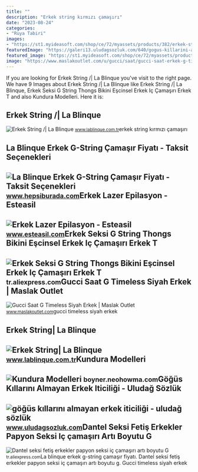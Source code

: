 ```yaml
---
title: ""
description: "Erkek string kırmızı çamaşırı"
date: "2023-08-24"
categories:
- "Ruya Tabiri"
images:
- "https://st1.myideasoft.com/shop/ce/72/myassets/products/382/erkek-string-74.jpg?revision=1545137616"
featuredImage: "https://galeri13.uludagsozluk.com/640/gogus-killarini-almayan-erkek-iticiligi_1249972.jpg"
featured_image: "https://st1.myideasoft.com/shop/ce/72/myassets/products/382/erkek-string-74.jpg?revision=1545137616"
image: "https://www.maslakoutlet.com/u/gucci/saat/gucci-saat-erkek-g-timeless-watch-siyah-2.jpg"
---
```


If you are looking for Erkek String /| La Blinque you've visit to the right page. We have 9 Images about Erkek String /| La Blinque like Erkek String /| La Blinque, Erkek Seksi G String Thongs Bikini Eşcinsel Erkek Iç Çamaşırı Erkek T and also Kundura Modelleri. Here it is:

Erkek String /| La Blinque
--------------------------

 ![Erkek String /| La Blinque](https://st1.myideasoft.com/shop/ce/72/myassets/products/382/erkek-string-74.jpg?revision=1545137616) <small>www.lablinque.com.tr</small>erkek string kırmızı çamaşırı

La Blinque Erkek G-String Çamaşır Fiyatı - Taksit Seçenekleri
-------------------------------------------------------------

 ![La Blinque Erkek G-String Çamaşır Fiyatı - Taksit Seçenekleri](https://productimages.hepsiburada.net/s/140/600-800/110000092683635.jpg) <small>www.hepsiburada.com</small>Erkek Lazer Epilasyon - Esteasil
--------------------------------

 ![Erkek Lazer Epilasyon - Esteasil](https://www.esteasil.com/wp-content/uploads/2021/07/erkek-lazer-epilasyon-hakkimizda-1.png) <small>www.esteasil.com</small>Erkek Seksi G String Thongs Bikini Eşcinsel Erkek Iç Çamaşırı Erkek T
---------------------------------------------------------------------

 ![Erkek Seksi G String Thongs Bikini Eşcinsel Erkek Iç Çamaşırı Erkek T](https://ae01.alicdn.com/kf/S6da2f55d35c44721b5378e8f280f52feL/Erkek-Seksi-G-String-Thongs-Bikini-E-cinsel-Erkek-I-ama-r-Erkek-T-geri-Thongs.jpg) <small>tr.aliexpress.com</small>Gucci Saat G Timeless Siyah Erkek | Maslak Outlet
-------------------------------------------------

 ![Gucci Saat G Timeless Siyah Erkek | Maslak Outlet](https://www.maslakoutlet.com/u/gucci/saat/gucci-saat-erkek-g-timeless-watch-siyah-2.jpg) <small>www.maslakoutlet.com</small>gucci timeless siyah erkek

Erkek String| La Blinque
------------------------

 ![Erkek String| La Blinque](https://st.myideasoft.com/shop/ce/72/myassets/products/386/lablinque-erkek-string-15356.jpg?revision=1519978166) <small>www.lablinque.com.tr</small>Kundura Modelleri
-----------------

 ![Kundura Modelleri](https://i.pinimg.com/originals/3c/6b/ff/3c6bff13c5fdb28cdde9528b50e04b90.jpg) <small>boyner.neohowma.com</small>Göğüs Kıllarını Almayan Erkek Iticiliği - Uludağ Sözlük
-------------------------------------------------------

 ![göğüs kıllarını almayan erkek iticiliği - uludağ sözlük](https://galeri13.uludagsozluk.com/640/gogus-killarini-almayan-erkek-iticiligi_1249972.jpg) <small>www.uludagsozluk.com</small>Dantel Seksi Fetiş Erkekler Papyon Seksi Iç çamaşırı Artı Boyutu G
------------------------------------------------------------------

 ![Dantel seksi fetiş erkekler papyon seksi iç çamaşırı artı boyutu G](https://ae01.alicdn.com/kf/H5cffe27e65044f0c8acaacb295e01fcb1/Dantel-seksi-feti-erkekler-papyon-seksi-i-ama-r-art-boyutu-G-String-Thongs-seks-erkek.jpg) <small>tr.aliexpress.com</small>La blinque erkek g-string çamaşır fiyatı. Dantel seksi fetiş erkekler papyon seksi iç çamaşırı artı boyutu g. Gucci timeless siyah erkek
